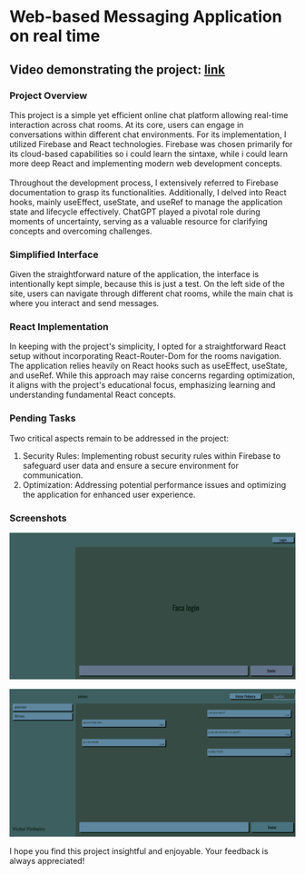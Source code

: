 # Web-based Messaging Application on real time

## Video demonstrating the project: [link](https://www.linkedin.com/feed/update/urn:li:activity:7195215542142586880/)

### Project Overview
This project is a simple yet efficient online chat platform allowing real-time interaction across chat rooms. At its core, users can engage in conversations within different chat environments. For its implementation, I utilized Firebase and React technologies. Firebase was chosen primarily for its cloud-based capabilities so i could learn the sintaxe, while i could learn more deep React and implementing modern web development concepts. <br><br>
Throughout the development process, I extensively referred to Firebase documentation to grasp its functionalities. Additionally, I delved into React hooks, mainly useEffect, useState, and useRef to manage the application state and lifecycle effectively. ChatGPT played a pivotal role during moments of uncertainty, serving as a valuable resource for clarifying concepts and overcoming challenges.

### Simplified Interface
Given the straightforward nature of the application, the interface is intentionally kept simple, because this is just a test. On the left side of the site, users can navigate through different chat rooms, while the main chat is where you interact and send messages.

### React Implementation
In keeping with the project's simplicity, I opted for a straightforward React setup without incorporating React-Router-Dom for the rooms navigation. The application relies heavily on React hooks such as useEffect, useState, and useRef. While this approach may raise concerns regarding optimization, it aligns with the project's educational focus, emphasizing learning and understanding fundamental React concepts.

### Pending Tasks
Two critical aspects remain to be addressed in the project:

1. Security Rules: Implementing robust security rules within Firebase to safeguard user data and ensure a secure environment for communication.
2. Optimization: Addressing potential performance issues and optimizing the application for enhanced user experience.

### Screenshots
![Main Page](./src/assets/theMessaging.png)

![Logged In and Inside a Room](./src/assets/theMessaging2.png)

I hope you find this project insightful and enjoyable. Your feedback is always appreciated!
